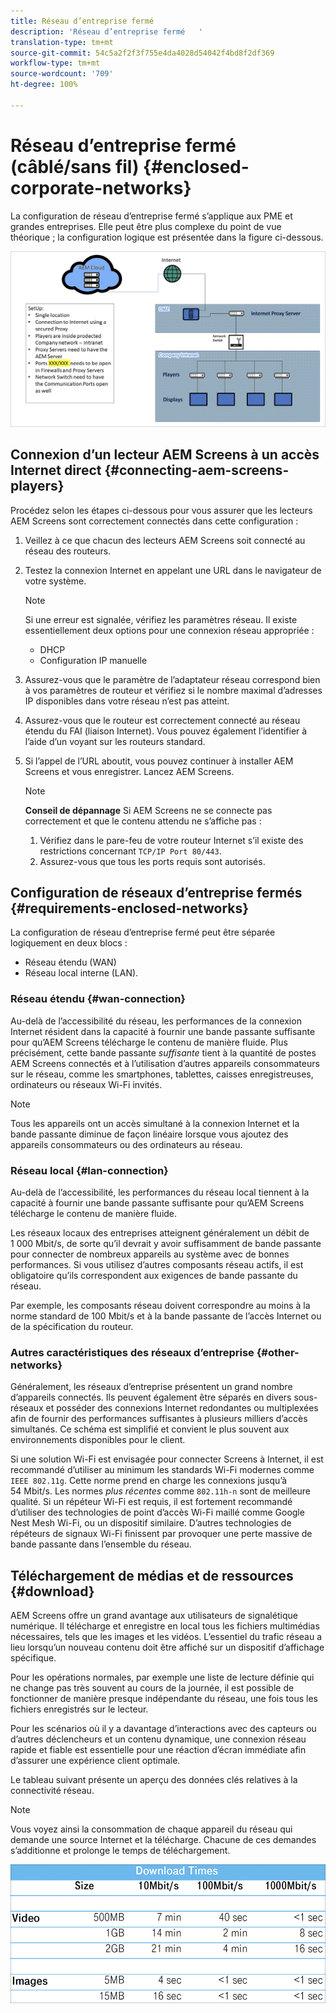 ```yaml
---
title: Réseau d’entreprise fermé
description: 'Réseau d’entreprise fermé   '
translation-type: tm+mt
source-git-commit: 54c5a2f2f3f755e4da4028d54042f4bd8f2df369
workflow-type: tm+mt
source-wordcount: '709'
ht-degree: 100%

---
```



# Réseau d’entreprise fermé    (câblé/sans fil) {#enclosed-corporate-networks}

La configuration de réseau d’entreprise fermé s’applique aux PME et grandes entreprises. Elle peut être plus complexe du point de vue théorique ; la configuration logique est présentée dans la figure ci-dessous.

![](/help/using/assets/enclosed-network-1.png)


## Connexion d’un lecteur AEM Screens à un accès Internet direct {#connecting-aem-screens-players}

Procédez selon les étapes ci-dessous pour vous assurer que les lecteurs AEM Screens sont correctement connectés dans cette configuration :

1. Veillez à ce que chacun des lecteurs AEM Screens soit connecté au réseau des routeurs.
1. Testez la connexion Internet en appelant une URL dans le navigateur de votre système.

   >[!NOTE]
   >Si une erreur est signalée, vérifiez les paramètres réseau. Il existe essentiellement deux options pour une connexion réseau appropriée :
   >* DHCP
   >* Configuration IP manuelle


1. Assurez-vous que le paramètre de l’adaptateur réseau correspond bien à vos paramètres de routeur et vérifiez si le nombre maximal d’adresses IP disponibles dans votre réseau n’est pas atteint.

1. Assurez-vous que le routeur est correctement connecté au réseau étendu du FAI (liaison Internet). Vous pouvez également l’identifier à l’aide d’un voyant sur les routeurs standard.
1. Si l’appel de l’URL aboutit, vous pouvez continuer à installer AEM Screens et vous enregistrer. Lancez AEM Screens.

   >[!NOTE]
   >**Conseil de dépannage**
   >Si AEM Screens ne se connecte pas correctement et que le contenu attendu ne s’affiche pas :
   >
   >1. Vérifiez dans le pare-feu de votre routeur Internet s’il existe des restrictions concernant `TCP/IP Port 80/443`.
   >1. Assurez-vous que tous les ports requis sont autorisés.


## Configuration de réseaux d’entreprise fermés {#requirements-enclosed-networks}

La configuration de réseau d’entreprise fermé peut être séparée logiquement en deux blocs :

* Réseau étendu (WAN)
* Réseau local interne (LAN).

### Réseau étendu {#wan-connection}

Au-delà de l’accessibilité du réseau, les performances de la connexion Internet résident dans la capacité à fournir une bande passante suffisante pour qu’AEM Screens télécharge le contenu de manière fluide.
Plus précisément, cette bande passante *suffisante* tient à la quantité de postes AEM Screens connectés et à l’utilisation d’autres appareils consommateurs sur le réseau, comme les smartphones, tablettes, caisses enregistreuses, ordinateurs ou réseaux Wi-Fi invités.

>[!NOTE]
>
>Tous les appareils ont un accès simultané à la connexion Internet et la bande passante diminue de façon linéaire lorsque vous ajoutez des appareils consommateurs ou des ordinateurs au réseau.

### Réseau local {#lan-connection}

Au-delà de l’accessibilité, les performances du réseau local tiennent à la capacité à fournir une bande passante suffisante pour qu’AEM Screens télécharge le contenu de manière fluide.

Les réseaux locaux des entreprises atteignent généralement un débit de 1 000 Mbit/s, de sorte qu’il devrait y avoir suffisamment de bande passante pour connecter de nombreux appareils au système avec de bonnes performances. Si vous utilisez d’autres composants réseau actifs, il est obligatoire qu’ils correspondent aux exigences de bande passante du réseau.

Par exemple, les composants réseau doivent correspondre au moins à la norme standard de 100 Mbit/s et à la bande passante de l’accès Internet ou de la spécification du routeur.

### Autres caractéristiques des réseaux d’entreprise {#other-networks}

Généralement, les réseaux d’entreprise présentent un grand nombre d’appareils connectés. Ils peuvent également être séparés en divers sous-réseaux et posséder des connexions Internet redondantes ou multiplexées afin de fournir des performances suffisantes à plusieurs milliers d’accès simultanés.
Ce schéma est simplifié et convient le plus souvent aux environnements disponibles pour le client.

Si une solution Wi-Fi est envisagée pour connecter Screens à Internet, il est recommandé d’utiliser au minimum les standards Wi-Fi modernes comme `IEEE 802.11g`. Cette norme prend en charge les connexions jusqu’à 54 Mbit/s. Les normes *plus récentes* comme `802.11h-n` sont de meilleure qualité. Si un répéteur Wi-Fi est requis, il est fortement recommandé d’utiliser des technologies de point d’accès Wi-Fi maillé comme Google Nest Mesh Wi-Fi, ou un dispositif similaire.
D’autres technologies de répéteurs de signaux Wi-Fi finissent par provoquer une perte massive de bande passante dans l’ensemble du réseau.

## Téléchargement de médias et de ressources {#download}

AEM Screens offre un grand avantage aux utilisateurs de signalétique numérique. Il télécharge et enregistre en local tous les fichiers multimédias nécessaires, tels que les images et les vidéos. L’essentiel du trafic réseau a lieu lorsqu’un nouveau contenu doit être affiché sur un dispositif d’affichage spécifique.

Pour les opérations normales, par exemple une liste de lecture définie qui ne change pas très souvent au cours de la journée, il est possible de fonctionner de manière presque indépendante du réseau, une fois tous les fichiers enregistrés sur le lecteur.

Pour les scénarios où il y a davantage d’interactions avec des capteurs ou d’autres déclencheurs et un contenu dynamique, une connexion réseau rapide et fiable est essentielle pour une réaction d’écran immédiate afin d’assurer une expérience client optimale.

Le tableau suivant présente un aperçu des données clés relatives à la connectivité réseau.

>[!NOTE]
>Vous voyez ainsi la consommation de chaque appareil du réseau qui demande une source Internet et la télécharge. Chacune de ces demandes s’additionne et prolonge le temps de téléchargement.

![](/help/using/assets/enclosed-network-download.png)
